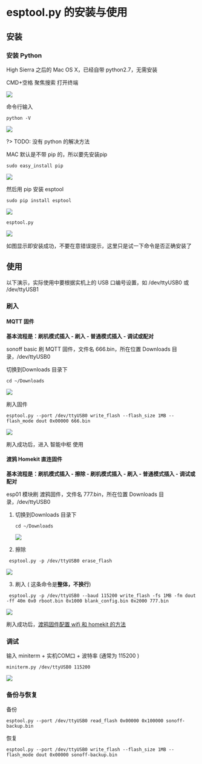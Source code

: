 # esptool.py 的安装与使用

## 安装

### 安装 Python 

High Sierra 之后的 Mac OS X，已经自带 python2.7，无需安装

CMD+空格 聚焦搜索 打开终端

![](https://ws1.sinaimg.cn/large/007fN5Xegy1fwweqm3w88j311p0h947j.jpg)

命令行输入

` python -V `

![](https://ws1.sinaimg.cn/large/007fN5Xegy1fwweudy58oj30ga0a0mxn.jpg)

?> TODO: 没有 python 的解决方法

MAC 默认是不带 pip 的，所以要先安装pip

` sudo easy_install pip `

![](https://ws1.sinaimg.cn/large/007fN5Xegy1fwwey1vjgkj30q20huwj2.jpg)

然后用 pip 安装 esptool

`sudo pip install esptool`

![](https://ws1.sinaimg.cn/large/007fN5Xegy1fwwf0mdiktj30u00uygw3.jpg)



`esptool.py`

![](https://ws1.sinaimg.cn/large/007fN5Xegy1fwwf1laus7j30ka0g8mz1.jpg)

如图显示即安装成功，不要在意错误提示，这里只是试一下命令是否正确安装了



## 使用

以下演示，实际使用中要根据实机上的 USB 口编号设置，如 /dev/ttyUSB0 或 /dev/ttyUSB1

###  刷入

 

#### MQTT 固件

**基本流程是：刷机模式插入 - 刷入 - 普通模式插入 - 调试或配对**

 

sonoff basic 刷 MQTT 固件，文件名 666.bin，所在位置 Downloads 目录，/dev/ttyUSB0

切换到Downloads 目录下

``` cd ~/Downloads ```

 ![](https://ws1.sinaimg.cn/large/007fN5Xegy1fwwf8eirlej30e80b0mxj.jpg)

刷入固件

``` esptool.py --port /dev/ttyUSB0 write_flash --flash_size 1MB --flash_mode dout 0x00000 666.bin ```

![](https://ws1.sinaimg.cn/large/007fN5Xegy1fwwfaq5x1jj31km074dij.jpg)

 

刷入成功后，进入 智能中枢 使用

 

#### 渡鸦 Homekit 直连固件

 

**基本流程是：刷机模式插入 - 擦除 - 刷机模式插入 - 刷入 - 普通模式插入 - 调试或配对**

 

esp01 模块刷 渡鸦固件，文件名 777.bin，所在位置 Downloads 目录，/dev/ttyUSB0

1. 切换到Downloads 目录下

   ``` cd ~/Downloads ```

    ![](https://ws1.sinaimg.cn/large/007fN5Xegy1fwwf8eirlej30e80b0mxj.jpg)



2. 擦除

 

``` esptool.py -p /dev/ttyUSB0 erase_flash```

 ![](https://ws1.sinaimg.cn/large/007fN5Xegy1fwwfew1eobj30sk062wfx.jpg)

 

3. 刷入 ( 这条命令是**整体，不换行**)

 

``` esptool.py -p /dev/ttyUSB0 --baud 115200 write_flash -fs 1MB -fm dout -ff 40m 0x0 rboot.bin 0x1000 blank_config.bin 0x2000 777.bin```

 ![](https://ws1.sinaimg.cn/large/007fN5Xegy1fwwfhil9lnj31n205qtbd.jpg)



 刷入成功后，[渡鸦固件配置 wifi 和 homekit 的方法](/flash/raven) 

 

 

 

### 调试

 

输入 miniterm + 实机COM口 + 波特率 (通常为 115200 )

 

``` miniterm.py /dev/ttyUSB0 115200 ```

 ![](https://ws1.sinaimg.cn/large/007fN5Xegy1fwwfmilr9dj30js04y74w.jpg)







### 备份与恢复

 

备份

 

`esptool.py --port /dev/ttyUSB0 read_flash 0x00000 0x100000 sonoff-backup.bin`

 

恢复

 

`esptool.py --port /dev/ttyUSB0 write_flash --flash_size 1MB --flash_mode dout 0x00000 sonoff-backup.bin`

